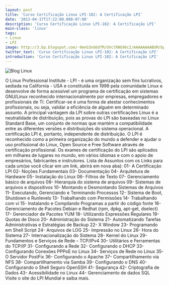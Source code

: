 ```yaml
---
layout: post
title: 'Curso Certificação Linux LPI-102: A Certificação LPI'
date: '2013-04-17T17:22:00.000-07:00'
description: 'Curso Certificação Linux LPI-102: A Certificação LPI'
main-class: 'linux'
tags:
- Linux
- LPI
image: http://3.bp.blogspot.com/-9mnG3nG6dfM/UVclRNG96cI/AAAAAAAABUM/bpYJm4tVrE8/s72-c/lpi.png
twitter_text: 'Curso Certificação Linux LPI-102: A Certificação LPI'
introduction: 'Curso Certificação Linux LPI-102: A Certificação LPI'
---
```

![Blog Linux](http://3.bp.blogspot.com/-9mnG3nG6dfM/UVclRNG96cI/AAAAAAAABUM/bpYJm4tVrE8/s200/lpi.png "Blog Linux")
 
 O Linux Professional Institute - LPI - é uma organização sem fins lucrativos, sediada na California - USA e constituída em 1999 pela comunidade Linux e desenvolve de forma acessível um programa de certificação em sistemas GNU/Linux reconhecido internacionalmente por empresas, empregadores e profissionais de TI.
Certificar-se é uma forma de atestar conhecimentos profissionais, ou seja, validar a eficiência de alguém em determinado assunto.
A principal vantagem da LPI sobre outras certificações Linux é a neutralidade de distribuição, pois as provas do LPI são baseadas no Linux Standard Base, um conjunto de normas que mantém a compatibilidade entre as diferentes versões e distribuições do sistema operacional. A certificação LPI é, portanto, independente de distribuição.
O LPI é reconhecido como a primeira organização do mundo a defender e ajudar o uso profissional do Linux, Open Source e Free Software através de certificação profissional. Os exames de certificação do LPI são aplicados em milhares de lugares no mundo, em vários idiomas e com o apoio de empresários, fabricantes e instrutores.
Lista de Assuntos com os Links para cada um(se você clicar em um link, abrirá em nova aba):
01- A Certificação LPI
02- Noções Fundamentais
03- Documentação
04- Arquitetura de Hardware
05- Instalação do Linux
06- Filtros de Texto
07- Gerenciamento básico de arquivos
08- Hierarquia do sistema de arquivos
09- Sistemas de arquivos e dispositivos
10- Montando e Desmontando Sistemas de Arquivos
11- Executando, Gerenciando e Terminando Processos
12- Sistema de Boot, Shutdown e Runlevels
13- Trabalhando com Permissões
14- Trabalhando com vi
15- Instalando e Compilando Programas a partir do código fonte
16- Gerenciamento de Pacotes Debian e Redhat (rpm, dpkg, apt-get, dselect)
17- Gerenciador de Pacotes YUM
18- Utilizando Expressões Regulares
19- Quotas de Disco
20- Administração do Sistema
21- Automatizando Tarefas Administrativas e Estratégias de Backup
22- X Window
23- Programando em Shell Script
24- Arquivos de LOG
25- Impressão no Linux
26- Hora do Sistema
27- Internacionalização do Sistema
28- Kernel do Linux
29- Fundamentos e Serviços de Rede – TCP/IPv4
30- Utilitários e Ferramentas do TCP/IP
31- Configurando a Rede
32- Configurando o DHCP
33- Configurando Conexões PPPoE no Linux
34- Serviços de Rede no Linux
35- O Servidor PostFix
36- Configurando o Apache
37- Compartilhamento via NFS
38- Compartilhamento via Samba
39- Configurando o DNS
40- Configurando o Shell Seguro OpenSSH
41- Segurança
42- Criptografia de Dados
43- Acessibilidade no Linux
44- Gerenciamento de dados SQL  
Visite o site do LPI Mundial e saiba mais. 
